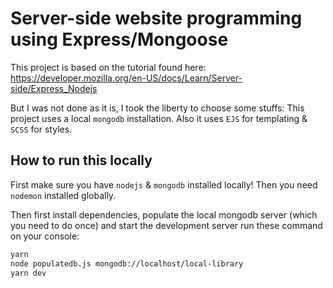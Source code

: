 # Server-side website programming using Express/Mongoose

This project is based on the tutorial found here: https://developer.mozilla.org/en-US/docs/Learn/Server-side/Express_Nodejs

But I was not done as it is, I took the liberty to choose some stuffs: This project uses a local `mongodb` installation. Also it uses `EJS` for templating & `SCSS` for styles. 

## How to run this locally

First make sure you have `nodejs` & `mongodb` installed locally! Then you need `nodemon` installed globally.

Then first install dependencies, populate the local mongodb server (which you need to do once) and start the development server run these command on your console:

```bash
yarn
node populatedb.js mongodb://localhost/local-library
yarn dev
```